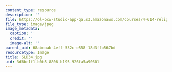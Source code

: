 ```yaml
---
content_type: resource
description: ''
file: https://ol-ocw-studio-app-qa.s3.amazonaws.com/courses/4-614-religious-architecture-and-islamic-cultures-fall-2002/3d6bc1f1b0b58806b195926fa5a90601_SLD34.jpg
file_type: image/jpeg
image_metadata:
  caption: ''
  credit: ''
  image-alt: ''
parent_uid: 68abeaab-4eff-532c-e858-18d3ffb567bd
resourcetype: Image
title: SLD34.jpg
uid: 3d6bc1f1-b0b5-8806-b195-926fa5a90601
---
```

